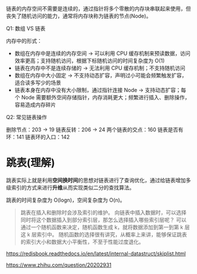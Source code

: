 链表的内存空间不需要是连续的，通过指针将多个零散的内存块串联起来使用，但丧失了随机访问的能力，通常将内存块称为链表的节点(Node)。

Q1: 数组 VS 链表

内存中的形式：

 - 数组在内存中是连续的内存空间 -> 可以利用 CPU 缓存机制来预读数据，访问效率更高；支持随机访问，根据下标随机访问的时间复杂度为 O(1)
 - 链表在内存中不是连续存储的 -> 无法利用 CPU 缓存机制；不支持随机访问
 - 数组在内存中大小固定 -> 不支持动态扩容，声明过小可能会频繁触发扩容，适合读多写少的场景
 - 链表本身在内存中没有大小限制，通过指针连接 Node -> 支持动态扩容；每个 Node 需要额外空间存储指针，内存消耗更大；频繁进行插入、删除操作，容易造成内存碎片


Q2: 常见链表操作

删除节点：203 -> 19
链表反转：206 -> 24
两个链表的交点：160
链表是否有环：141
链表环的入口：142


# 跳表(理解)

跳表实际上就是利用**空间换时间**的思想对链表进行了查询优化，通过给链表增加多级索引的方式来进行**升维**从而实现类似二分的查找算法。

跳表的时间复杂度为 O(logn)，空间复杂度为 O(n)。

> 跳表在插入和删除时会涉及索引的维护。 
> 向链表中插入数据时，可以选择同时将这个数据插入到部分索引层，那怎么选择插入哪些索引层呢？
> 可以通过一个随机函数来决定，随机函数生成 k，就将数据添加到第一到第 k 层这 k 层索引中。
> 随机函数的选择很有讲究，从概率上来讲，能够保证跳表的索引大小和数据大小平衡性，不至于性能过度退化。

https://redisbook.readthedocs.io/en/latest/internal-datastruct/skiplist.html

https://www.zhihu.com/question/20202931